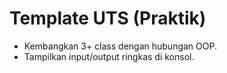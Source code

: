 
# Template UTS (Praktik)
- Kembangkan 3+ class dengan hubungan OOP.
- Tampilkan input/output ringkas di konsol.
